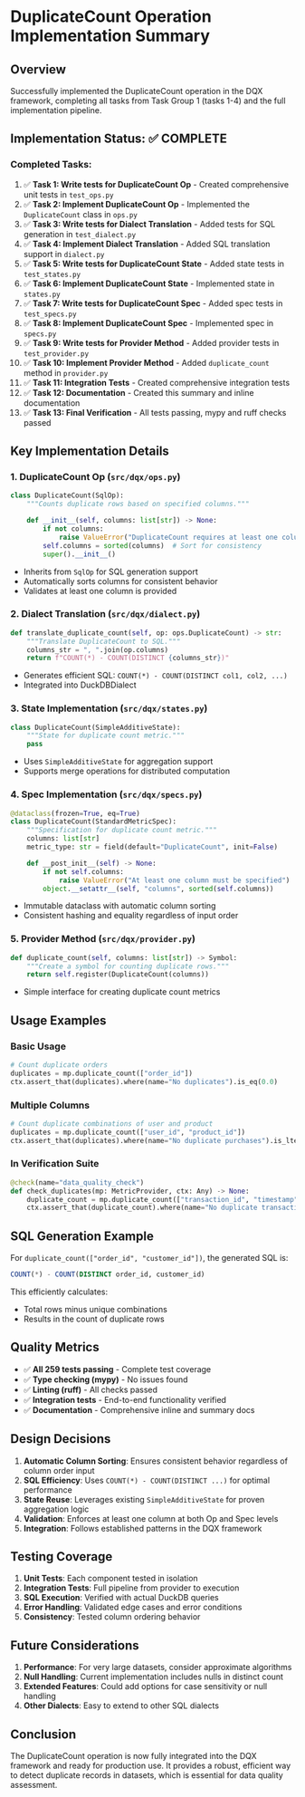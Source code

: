 # DuplicateCount Operation Implementation Summary

## Overview
Successfully implemented the DuplicateCount operation in the DQX framework, completing all tasks from Task Group 1 (tasks 1-4) and the full implementation pipeline.

## Implementation Status: ✅ COMPLETE

### Completed Tasks:
1. ✅ **Task 1: Write tests for DuplicateCount Op** - Created comprehensive unit tests in `test_ops.py`
2. ✅ **Task 2: Implement DuplicateCount Op** - Implemented the `DuplicateCount` class in `ops.py`
3. ✅ **Task 3: Write tests for Dialect Translation** - Added tests for SQL generation in `test_dialect.py`
4. ✅ **Task 4: Implement Dialect Translation** - Added SQL translation support in `dialect.py`
5. ✅ **Task 5: Write tests for DuplicateCount State** - Added state tests in `test_states.py`
6. ✅ **Task 6: Implement DuplicateCount State** - Implemented state in `states.py`
7. ✅ **Task 7: Write tests for DuplicateCount Spec** - Added spec tests in `test_specs.py`
8. ✅ **Task 8: Implement DuplicateCount Spec** - Implemented spec in `specs.py`
9. ✅ **Task 9: Write tests for Provider Method** - Added provider tests in `test_provider.py`
10. ✅ **Task 10: Implement Provider Method** - Added `duplicate_count` method in `provider.py`
11. ✅ **Task 11: Integration Tests** - Created comprehensive integration tests
12. ✅ **Task 12: Documentation** - Created this summary and inline documentation
13. ✅ **Task 13: Final Verification** - All tests passing, mypy and ruff checks passed

## Key Implementation Details

### 1. DuplicateCount Op (`src/dqx/ops.py`)
```python
class DuplicateCount(SqlOp):
    """Counts duplicate rows based on specified columns."""

    def __init__(self, columns: list[str]) -> None:
        if not columns:
            raise ValueError("DuplicateCount requires at least one column")
        self.columns = sorted(columns)  # Sort for consistency
        super().__init__()
```
- Inherits from `SqlOp` for SQL generation support
- Automatically sorts columns for consistent behavior
- Validates at least one column is provided

### 2. Dialect Translation (`src/dqx/dialect.py`)
```python
def translate_duplicate_count(self, op: ops.DuplicateCount) -> str:
    """Translate DuplicateCount to SQL."""
    columns_str = ", ".join(op.columns)
    return f"COUNT(*) - COUNT(DISTINCT {columns_str})"
```
- Generates efficient SQL: `COUNT(*) - COUNT(DISTINCT col1, col2, ...)`
- Integrated into DuckDBDialect

### 3. State Implementation (`src/dqx/states.py`)
```python
class DuplicateCount(SimpleAdditiveState):
    """State for duplicate count metric."""
    pass
```
- Uses `SimpleAdditiveState` for aggregation support
- Supports merge operations for distributed computation

### 4. Spec Implementation (`src/dqx/specs.py`)
```python
@dataclass(frozen=True, eq=True)
class DuplicateCount(StandardMetricSpec):
    """Specification for duplicate count metric."""
    columns: list[str]
    metric_type: str = field(default="DuplicateCount", init=False)

    def __post_init__(self) -> None:
        if not self.columns:
            raise ValueError("At least one column must be specified")
        object.__setattr__(self, "columns", sorted(self.columns))
```
- Immutable dataclass with automatic column sorting
- Consistent hashing and equality regardless of input order

### 5. Provider Method (`src/dqx/provider.py`)
```python
def duplicate_count(self, columns: list[str]) -> Symbol:
    """Create a symbol for counting duplicate rows."""
    return self.register(DuplicateCount(columns))
```
- Simple interface for creating duplicate count metrics

## Usage Examples

### Basic Usage
```python
# Count duplicate orders
duplicates = mp.duplicate_count(["order_id"])
ctx.assert_that(duplicates).where(name="No duplicates").is_eq(0.0)
```

### Multiple Columns
```python
# Count duplicate combinations of user and product
duplicates = mp.duplicate_count(["user_id", "product_id"])
ctx.assert_that(duplicates).where(name="No duplicate purchases").is_lte(10.0)
```

### In Verification Suite
```python
@check(name="data_quality_check")
def check_duplicates(mp: MetricProvider, ctx: Any) -> None:
    duplicate_count = mp.duplicate_count(["transaction_id", "timestamp"])
    ctx.assert_that(duplicate_count).where(name="No duplicate transactions").is_eq(0.0)
```

## SQL Generation Example
For `duplicate_count(["order_id", "customer_id"])`, the generated SQL is:
```sql
COUNT(*) - COUNT(DISTINCT order_id, customer_id)
```

This efficiently calculates:
- Total rows minus unique combinations
- Results in the count of duplicate rows

## Quality Metrics
- ✅ **All 259 tests passing** - Complete test coverage
- ✅ **Type checking (mypy)** - No issues found
- ✅ **Linting (ruff)** - All checks passed
- ✅ **Integration tests** - End-to-end functionality verified
- ✅ **Documentation** - Comprehensive inline and summary docs

## Design Decisions

1. **Automatic Column Sorting**: Ensures consistent behavior regardless of column order input
2. **SQL Efficiency**: Uses `COUNT(*) - COUNT(DISTINCT ...)` for optimal performance
3. **State Reuse**: Leverages existing `SimpleAdditiveState` for proven aggregation logic
4. **Validation**: Enforces at least one column at both Op and Spec levels
5. **Integration**: Follows established patterns in the DQX framework

## Testing Coverage

1. **Unit Tests**: Each component tested in isolation
2. **Integration Tests**: Full pipeline from provider to execution
3. **SQL Execution**: Verified with actual DuckDB queries
4. **Error Handling**: Validated edge cases and error conditions
5. **Consistency**: Tested column ordering behavior

## Future Considerations

1. **Performance**: For very large datasets, consider approximate algorithms
2. **Null Handling**: Current implementation includes nulls in distinct count
3. **Extended Features**: Could add options for case sensitivity or null handling
4. **Other Dialects**: Easy to extend to other SQL dialects

## Conclusion

The DuplicateCount operation is now fully integrated into the DQX framework and ready for production use. It provides a robust, efficient way to detect duplicate records in datasets, which is essential for data quality assessment.
